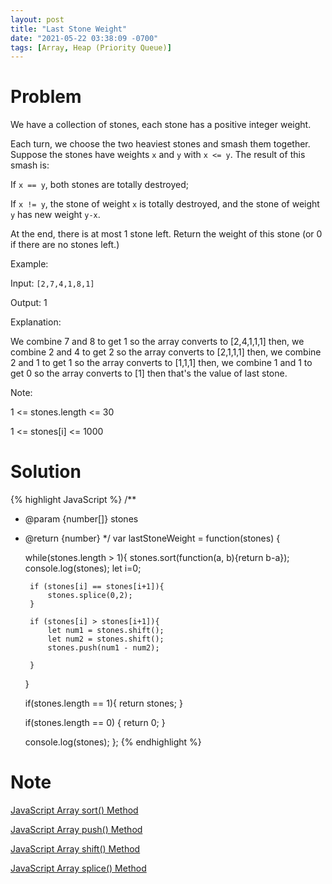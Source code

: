 ```yaml
---
layout: post
title: "Last Stone Weight"
date: "2021-05-22 03:38:09 -0700"
tags: [Array, Heap (Priority Queue)]
---
```


# Problem

We have a collection of stones, each stone has a positive integer weight.

Each turn, we choose the two heaviest stones and smash them together.  Suppose the stones have weights `x` and `y` with `x <= y`.  The result of this smash is:

If `x == y`, both stones are totally destroyed;

If `x != y`, the stone of weight `x` is totally destroyed, and the stone of weight `y` has new weight `y-x`.

At the end, there is at most 1 stone left.  Return the weight of this stone (or 0 if there are no stones left.)

Example:

Input: `[2,7,4,1,8,1]`

Output: 1

Explanation:

We combine 7 and 8 to get 1 so the array converts to [2,4,1,1,1] then,
we combine 2 and 4 to get 2 so the array converts to [2,1,1,1] then,
we combine 2 and 1 to get 1 so the array converts to [1,1,1] then,
we combine 1 and 1 to get 0 so the array converts to [1] then that's the value of last stone.

Note:

1 <= stones.length <= 30

1 <= stones[i] <= 1000

# Solution

{% highlight JavaScript %}
/**
 * @param {number[]} stones
 * @return {number}
 */
var lastStoneWeight = function(stones) {

    while(stones.length > 1){
        stones.sort(function(a, b){return b-a});
        console.log(stones);
        let i=0;


        if (stones[i] == stones[i+1]){
            stones.splice(0,2);
        }

        if (stones[i] > stones[i+1]){
            let num1 = stones.shift();
            let num2 = stones.shift();
            stones.push(num1 - num2);

        }

    }

    if(stones.length == 1){
        return stones;
    }

    if(stones.length == 0) {
        return 0;
    }

    console.log(stones);
};
{% endhighlight %}


# Note

[JavaScript Array sort() Method](https://www.w3schools.com/jsref/jsref_sort.asp)

[JavaScript Array push() Method](https://www.w3schools.com/jsref/jsref_push.asp)

[JavaScript Array shift() Method](https://www.w3schools.com/jsref/jsref_shift.asp)

[JavaScript Array splice() Method](https://www.w3schools.com/jsref/jsref_splice.asp)
